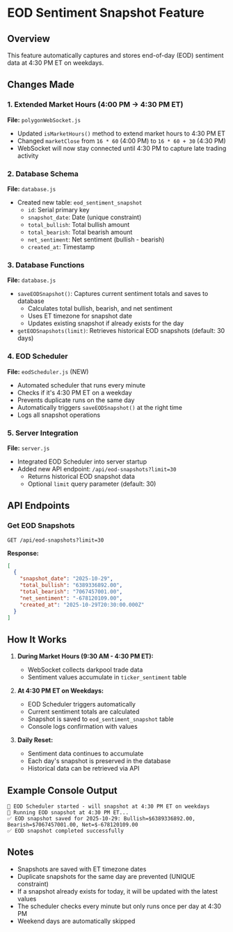# EOD Sentiment Snapshot Feature

## Overview
This feature automatically captures and stores end-of-day (EOD) sentiment data at 4:30 PM ET on weekdays.

## Changes Made

### 1. Extended Market Hours (4:00 PM → 4:30 PM ET)
**File:** `polygonWebSocket.js`
- Updated `isMarketHours()` method to extend market hours to 4:30 PM ET
- Changed `marketClose` from `16 * 60` (4:00 PM) to `16 * 60 + 30` (4:30 PM)
- WebSocket will now stay connected until 4:30 PM to capture late trading activity

### 2. Database Schema
**File:** `database.js`
- Created new table: `eod_sentiment_snapshot`
  - `id`: Serial primary key
  - `snapshot_date`: Date (unique constraint)
  - `total_bullish`: Total bullish amount
  - `total_bearish`: Total bearish amount
  - `net_sentiment`: Net sentiment (bullish - bearish)
  - `created_at`: Timestamp

### 3. Database Functions
**File:** `database.js`
- `saveEODSnapshot()`: Captures current sentiment totals and saves to database
  - Calculates total bullish, bearish, and net sentiment
  - Uses ET timezone for snapshot date
  - Updates existing snapshot if already exists for the day
- `getEODSnapshots(limit)`: Retrieves historical EOD snapshots (default: 30 days)

### 4. EOD Scheduler
**File:** `eodScheduler.js` (NEW)
- Automated scheduler that runs every minute
- Checks if it's 4:30 PM ET on a weekday
- Prevents duplicate runs on the same day
- Automatically triggers `saveEODSnapshot()` at the right time
- Logs all snapshot operations

### 5. Server Integration
**File:** `server.js`
- Integrated EOD Scheduler into server startup
- Added new API endpoint: `/api/eod-snapshots?limit=30`
  - Returns historical EOD snapshot data
  - Optional `limit` query parameter (default: 30)

## API Endpoints

### Get EOD Snapshots
```
GET /api/eod-snapshots?limit=30
```

**Response:**
```json
[
  {
    "snapshot_date": "2025-10-29",
    "total_bullish": "6389336892.00",
    "total_bearish": "7067457001.00",
    "net_sentiment": "-678120109.00",
    "created_at": "2025-10-29T20:30:00.000Z"
  }
]
```

## How It Works

1. **During Market Hours (9:30 AM - 4:30 PM ET):**
   - WebSocket collects darkpool trade data
   - Sentiment values accumulate in `ticker_sentiment` table

2. **At 4:30 PM ET on Weekdays:**
   - EOD Scheduler triggers automatically
   - Current sentiment totals are calculated
   - Snapshot is saved to `eod_sentiment_snapshot` table
   - Console logs confirmation with values

3. **Daily Reset:**
   - Sentiment data continues to accumulate
   - Each day's snapshot is preserved in the database
   - Historical data can be retrieved via API

## Example Console Output

```
📅 EOD Scheduler started - will snapshot at 4:30 PM ET on weekdays
🔔 Running EOD snapshot at 4:30 PM ET...
✅ EOD snapshot saved for 2025-10-29: Bullish=$6389336892.00, Bearish=$7067457001.00, Net=$-678120109.00
✅ EOD snapshot completed successfully
```

## Notes

- Snapshots are saved with ET timezone dates
- Duplicate snapshots for the same day are prevented (UNIQUE constraint)
- If a snapshot already exists for today, it will be updated with the latest values
- The scheduler checks every minute but only runs once per day at 4:30 PM
- Weekend days are automatically skipped

